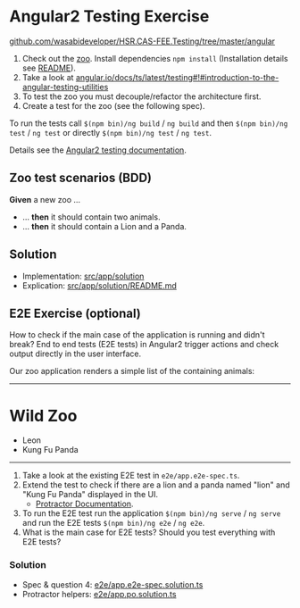 # Angular2 Testing Exercise

[github.com/wasabideveloper/HSR.CAS-FEE.Testing/tree/master/angular](https://github.com/wasabideveloper/HSR.CAS-FEE.Testing/tree/master/angular)


1. Check out the [zoo](./src/app/zoo). Install dependencies `npm install` (Installation details see [README](./README.md)).
2. Take a look at [angular.io/docs/ts/latest/testing#!#introduction-to-the-angular-testing-utilities](https://angular.io/docs/ts/latest/testing#!#introduction-to-the-angular-testing-utilities)
3. To test the zoo you must decouple/refactor the architecture first.
4. Create a test for the zoo (see the following spec).

To run the tests call `$(npm bin)/ng build` / `ng build` and then `$(npm bin)/ng test` / `ng test` or directly `$(npm bin)/ng test` / `ng test`.

Details see the [Angular2 testing documentation](https://angular.io/docs/ts/latest/testing/).


## Zoo test scenarios (BDD)

**Given** a new zoo …
* … **then** it should contain two animals.
* … **then** it should contain a Lion and a Panda.


## Solution

* Implementation: [src/app/solution](./src/app/solution/)
* Explication: [src/app/solution/README.md](./src/app/solution/README.md)


## E2E Exercise (optional)

How to check if the main case of the application is running and didn't break?
End to end tests (E2E tests) in Angular2 trigger actions and check output directly in the user interface.

Our zoo application renders a simple list of the containing animals:
<hr>
<h1>Wild Zoo</h1>
<ul>
    <li>Leon</li>
    <li>Kung Fu Panda</li>
</ul>
<hr>

1. Take a look at the existing E2E test in `e2e/app.e2e-spec.ts`.
2. Extend the test to check if there are a lion and a panda named "lion" and "Kung Fu Panda" displayed in the UI.
	* [Protractor Documentation](http://www.protractortest.org/#/api).  
3. To run the E2E test run the application `$(npm bin)/ng serve` / `ng serve` and run the E2E tests `$(npm bin)/ng e2e` / `ng e2e`.
4. What is the main case for E2E tests? Should you test everything with E2E tests?

### Solution

* Spec & question 4: [e2e/app.e2e-spec.solution.ts](./e2e/app.e2e-spec.solution.ts)
* Protractor helpers: [e2e/app.po.solution.ts](./e2e/app.po.solution.ts)
